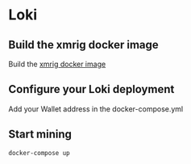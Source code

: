 # Loki

## Build the xmrig docker image

Build the [xmrig docker image](https://github.com/meshug/xmrig-docker)

## Configure your Loki deployment

Add your Wallet address in the docker-compose.yml

## Start mining

```bash
docker-compose up
```
